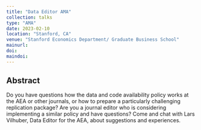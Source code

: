 ```yaml
---
title: "Data Editor AMA"
collection: talks
type: "AMA"
date: 2023-02-10
location: "Stanford, CA"
venue: "Stanford Economics Department/ Graduate Business School"
mainurl: 
doi: 
maindoi: 
---
```


## Abstract

Do you have questions how the data and code availability policy works at the AEA or other journals, or how to prepare a particularly challenging replication package? Are you a journal editor who is considering implementing a similar policy and have questions? Come and chat with  Lars Vilhuber, Data Editor for the AEA,  about suggestions and experiences. 
